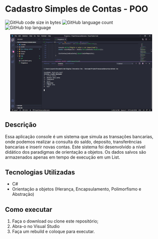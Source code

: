 # Cadastro Simples de Contas - POO
![GitHub code size in bytes](https://img.shields.io/github/languages/code-size/lucassilva996/ProjetoTransacoesBancarias)
![GitHub language count](https://img.shields.io/github/languages/count/lucassilva996/ProjetoTransacoesBancarias?style=plastic)
![GitHub top language](https://img.shields.io/github/languages/top/lucassilva996/ProjetoTransacoesBancarias?style=plastic)

<p align="center">
  <img width="470" src="assets/to_readme/index.png">
</p>

## Descrição
Essa aplicação console é um sistema que simula as transações bancarias, onde podemos realizar a consulta do saldo, deposito, transferências bancarias e inserir novas contas.
Este sistema foi desenvolvido a nível didático dos paradigmas de orientação a objetos.
Os dados salvos são armazenados apenas em tempo de execução em um List.

## Tecnologias Utilizadas
* C#
* Orientação a objetos (Herança, Encapsulamento, Polimorfismo e Abstração)


## Como executar
1. Faça o download ou clone este repositório;
1. Abra-o no Visual Studio
1. Faça um rebuild e coloque para executar.
